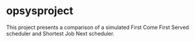 # opsysproject
This project presents a comparison of  a simulated First Come First Served scheduler and Shortest Job Next scheduler.
